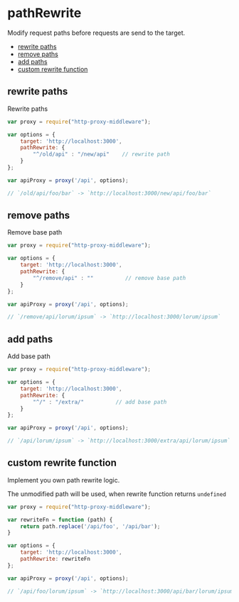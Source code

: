 # pathRewrite

Modify request paths before requests are send to the target.

<!-- MarkdownTOC autolink=true bracket=round -->

- [rewrite paths](#rewrite-paths)
- [remove paths](#remove-paths)
- [add paths](#add-paths)
- [custom rewrite function](#custom-rewrite-function)

<!-- /MarkdownTOC -->


## rewrite paths

Rewrite paths

```javascript
var proxy = require("http-proxy-middleware");

var options = {
    target: 'http://localhost:3000',
    pathRewrite: {
        "^/old/api" : "/new/api"    // rewrite path
    }
};

var apiProxy = proxy('/api', options);

// `/old/api/foo/bar` -> `http://localhost:3000/new/api/foo/bar`
```

## remove paths

Remove base path

```javascript
var proxy = require("http-proxy-middleware");

var options = {
    target: 'http://localhost:3000',
    pathRewrite: {
        "^/remove/api" : ""          // remove base path
    }
};

var apiProxy = proxy('/api', options);

// `/remove/api/lorum/ipsum` -> `http://localhost:3000/lorum/ipsum`
```

## add paths

Add base path 

```javascript
var proxy = require("http-proxy-middleware");

var options = {
    target: 'http://localhost:3000',
    pathRewrite: {
        "^/" : "/extra/"          // add base path
    }
};

var apiProxy = proxy('/api', options);

// `/api/lorum/ipsum` -> `http://localhost:3000/extra/api/lorum/ipsum`
```

## custom rewrite function

Implement you own path rewrite logic.

The unmodified path will be used, when rewrite function returns `undefined`

```javascript
var proxy = require("http-proxy-middleware");

var rewriteFn = function (path) {
    return path.replace('/api/foo', '/api/bar');
}

var options = {
    target: 'http://localhost:3000',
    pathRewrite: rewriteFn
};

var apiProxy = proxy('/api', options);

// `/api/foo/lorum/ipsum` -> `http://localhost:3000/api/bar/lorum/ipsum`
```
